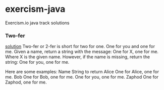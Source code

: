 # exercism-java
Exercism.io java track solutions

### Two-fer 
[solution](../)
Two-fer or 2-fer is short for two for one. One for you and one for me.
Given a name, return a string with the message:
One for X, one for me.
Where X is the given name.
However, if the name is missing, return the string:
One for you, one for me.

Here are some examples:
Name 	String to return
Alice 	One for Alice, one for me.
Bob 	One for Bob, one for me.
	One for you, one for me.
Zaphod 	One for Zaphod, one for me.
